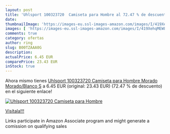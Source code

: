 ```yaml
---
layout: post
title: 'Uhlsport 100323720  Camiseta para Hombre al 72.47 % de descuento'
date: 
thumbnailImage: 'https://images-eu.ssl-images-amazon.com/images/I/419XehqMEWL._SL200_.jpg'
images: [ 'https://images-eu.ssl-images-amazon.com/images/I/419XehqMEWL._SL200_.jpg' ]
comments: true
category: ofertas
author: ring
slug: B00TZAAA0G
description:
actualPrice: 6.45 EUR
comparePrice: 23.43 EUR
inStock: true
---
```


Ahora mismo tienes [Uhlsport 100323720  Camiseta para Hombre  Morado  Morado/Blanco   S](https://www.amazon.es/dp/B00TZAAA0G/?tag=tolees-21) a 6.45 EUR (original: 23.43 EUR) (72.47 %  de descuento) en el siguiente enlace!

[![Uhlsport 100323720  Camiseta para Hombre](https://images-eu.ssl-images-amazon.com/images/I/419XehqMEWL._SL200_.jpg)](https://www.amazon.es/dp/B00TZAAA0G/?tag=tolees-21)

[Visítala!!!](https://www.amazon.es/dp/B00TZAAA0G/?tag=tolees-21)

Links participate in Amazon Associate program and might generate a comission on qualifying sales

